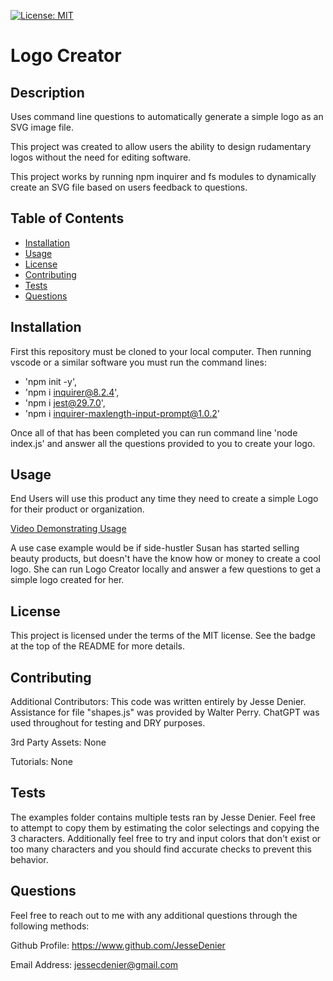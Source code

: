 [![License: MIT](https://img.shields.io/badge/License-MIT-yellow.svg)](https://opensource.org/licenses/MIT)

# Logo Creator

## Description

Uses command line questions to automatically generate a simple logo as an SVG image file.

This project was created to allow users the ability to design rudamentary logos without the need for editing software.

This project works by running npm inquirer and fs modules to dynamically create an SVG file based on users feedback to questions.

## Table of Contents

- [Installation](#installation)
- [Usage](#usage)
- [License](#license)
- [Contributing](#contributing)
- [Tests](#tests)
- [Questions](#questions)

## Installation

First this repository must be cloned to your local computer. Then running vscode or a similar software you must run the command lines:

- 'npm init -y',
- 'npm i inquirer@8.2.4',
- 'npm i jest@29.7.0',
- 'npm i inquirer-maxlength-input-prompt@1.0.2'

Once all of that has been completed you can run command line 'node index.js' and answer all the questions provided to you to create your logo.

## Usage

End Users will use this product any time they need to create a simple Logo for their product or organization.

[Video Demonstrating Usage](<Logo Creation Usage and Tests Short.mov>)

A use case example would be if side-hustler Susan has started selling beauty products, but doesn't have the know how or money to create a cool logo. She can run Logo Creator locally and answer a few questions to get a simple logo created for her.

## License

This project is licensed under the terms of the MIT license. See the badge at the top of the README for more details.

## Contributing

Additional Contributors: This code was written entirely by Jesse Denier. Assistance for file "shapes.js" was provided by Walter Perry. ChatGPT was used throughout for testing and DRY purposes.

3rd Party Assets: None

Tutorials: None

## Tests

The examples folder contains multiple tests ran by Jesse Denier. Feel free to attempt to copy them by estimating the color selectings and copying the 3 characters. Additionally feel free to try and input colors that don't exist or too many characters and you should find accurate checks to prevent this behavior.

## Questions

Feel free to reach out to me with any additional questions through the following methods:

Github Profile: https://www.github.com/JesseDenier

Email Address: jessecdenier@gmail.com
